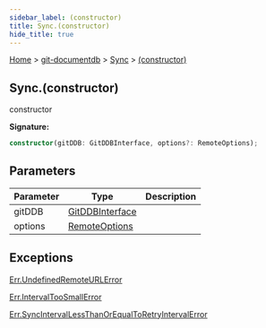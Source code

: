 ```yaml
---
sidebar_label: (constructor)
title: Sync.(constructor)
hide_title: true
---
```


[Home](./index.md) &gt; [git-documentdb](./git-documentdb.md) &gt; [Sync](./git-documentdb.sync.md) &gt; [(constructor)](./git-documentdb.sync._constructor_.md)

## Sync.(constructor)

constructor

<b>Signature:</b>

```typescript
constructor(gitDDB: GitDDBInterface, options?: RemoteOptions);
```

## Parameters

|  Parameter | Type | Description |
|  --- | --- | --- |
|  gitDDB | [GitDDBInterface](./git-documentdb.gitddbinterface.md) |  |
|  options | [RemoteOptions](./git-documentdb.remoteoptions.md) |  |

## Exceptions

[Err.UndefinedRemoteURLError](./git-documentdb.err.undefinedremoteurlerror.md)

[Err.IntervalTooSmallError](./git-documentdb.err.intervaltoosmallerror.md)

[Err.SyncIntervalLessThanOrEqualToRetryIntervalError](./git-documentdb.err.syncintervallessthanorequaltoretryintervalerror.md)

